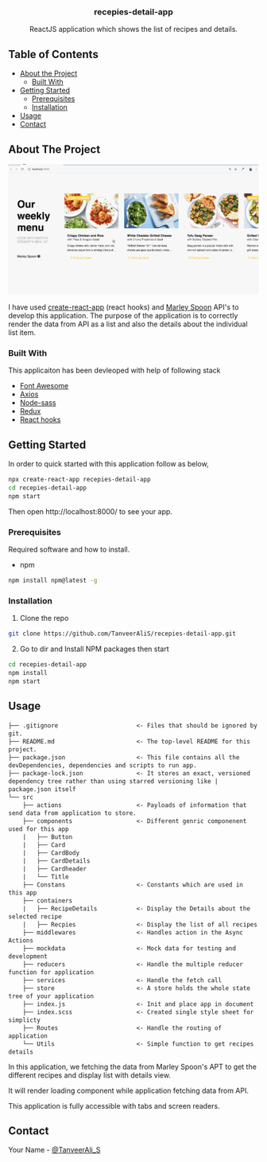
<p align="center">
  <h3 align="center">recepies-detail-app</h3>
</p>
  <p align="center">
    ReactJS application which shows the list of recipes and details.
    <br />
    </p>

## Table of Contents

* [About the Project](#about-the-project)
  * [Built With](#built-with)
* [Getting Started](#getting-started)
  * [Prerequisites](#prerequisites)
  * [Installation](#installation)
* [Usage](#usage)
* [Contact](#Contact)

## About The Project

![Demo](https://github.com/TanveerAliS/recepies-detail-app/blob/master/recepies-detail-app.gif)

I have used [create-react-app](https://github.com/facebook/create-react-app) (react hooks) and [Marley Spoon](https://marleyspoon.com) API's to develop this application. The purpose of the application is to correctly render the data from API as a list and also the details about the individual list item.

### Built With
This applicaiton has been devleoped with help of following stack
* [Font Awesome](https://fontawesome.com/)
* [Axios](https://github.com/axios/axios)
* [Node-sass](https://www.npmjs.com/package/node-sass)
* [Redux](https://redux.js.org)
* [React hooks](https://reactjs.org/docs/hooks-intro.html)

## Getting Started

In order to quick started with this application follow as below,

```sh
npx create-react-app recepies-detail-app
cd recepies-detail-app
npm start
```
Then open http://localhost:8000/ to see your app.

### Prerequisites

Required software and how to install.
* npm
```sh
npm install npm@latest -g
```

### Installation

1. Clone the repo
```sh
git clone https://github.com/TanveerAliS/recepies-detail-app.git
```
2. Go to dir and Install NPM packages then start
```sh
cd recepies-detail-app
npm install
npm start
```
## Usage

```
├── .gitignore                      <- Files that should be ignored by git. 
├── README.md                       <- The top-level README for this project.
├── package.json                    <- This file contains all the devDependencies, dependencies and scripts to run app.
├── package-lock.json               <- It stores an exact, versioned dependency tree rather than using starred versioning like |                                      package.json itself      
└── src
    ├── actions                     <- Payloads of information that send data from application to store.
    ├── components                  <- Different genric componenent used for this app
    |   ├── Button                  
    |   ├── Card                    
    |   ├── CardBody                
    |   ├── CardDetails            
    |   ├── Cardheader              
    |   └── Title                   
    ├── Constans                    <- Constants which are used in this app
    ├── containers                  
    |   ├── RecipeDetails           <- Display the Details about the selected recipe
    |   ├── Recpies                 <- Display the list of all recipes
    ├── middlewares                 <- Handles action in the Async Actions
    ├── mockdata                    <- Mock data for testing and development
    ├── reducers                    <- Handle the multiple reducer function for application 
    ├── services                    <- Handle the fetch call
    ├── store                       <- A store holds the whole state tree of your application
    ├── index.js                    <- Init and place app in document
    ├── index.scss                  <- Created single style sheet for simplicty
    ├── Routes                      <- Handle the routing of application 
    └── Utils                       <- Simple function to get recipes details
```

In this application, we fetching the data from Marley Spoon's APT to get the different recipes and display list with details view.

It will render loading component while application fetching data from API.

This application is fully accessible with tabs and screen readers.

## Contact

Your Name - [@TanveerAli_S](https://twitter.com/TanveerAli_S)
